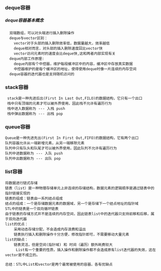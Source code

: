 ### deque容器

##### deque容器基本概念
      双端数组，可以对头端进行插入删除操作
      deque与vector区别：
        vector对于头部的插入删除效率低，数据量越大，效率越低
        deque相对而言，对头部的插入删除速度回比vector快
        vector访问元素时的速度会比deque快,这和两者内部实现有关
      deque内部工作原理:
        deque内部有个中控器，维护每段缓冲区中的内容，缓冲区中存放真实数据
        中控器维护的是每个缓冲区的地址，使得使用deque时像一片连续的内存空间
      deque容器的迭代器也是支持随机访问的

### stack容器

     stack是一种先进后出(First In Last Out,FILO)的数据结构，它只有一个出口
     栈中只有顶端的元素才可以被外界使用，因此栈不允许有遍历行为
     栈中进入数据称为 --- 入栈 push
     栈中弹出数据称为 --- 出栈 pop

### queue容器

    Queue是一种先进先出(First In First Out,FIFO)的数据结构，它有两个出口
    队列容器允许从一端新增元素，从另一端移除元素
    队列中只有队头和队尾才可以被外界使用，因此队列不允许有遍历行为
    队列中进数据称为 --- 入队 push
    队列中出数据称为 --- 出队 pop

### list容器

    将数据进行链式存储
    链表（list）是一种物理存储单元上非连续的存储结构，数据元素的逻辑顺序是通过链表中的指针链接实现的
    链表的组成：链表由一系列结点组成
    结点的组成：一个是存储数据元素的数据域，另一个是存储下一个结点地址的指针域
    STL中的链表是一个双向循环链表
    由于链表的存储方式并不是连续的内存空间，因此链表list中的迭代器只支持前移和后移，属于双向迭代器
    list的优点：
        采用动态存储分配，不会造成内存浪费和溢出
        链表执行插入和删除操作十分方便，修改指针即可，不需要移动大量元素
    list的缺点：
        链表灵活，但是空间(指针域) 和 时间（遍历）额外耗费较大
         List有一个重要的性质，插入操作和删除操作都不会造成原有list迭代器的失效，这在vector是不成立的。

    总结：STL中List和vector是两个最常被使用的容器，各有优缺点